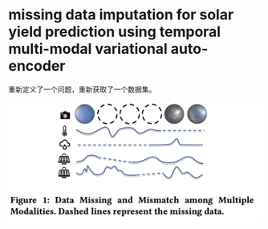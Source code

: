 # missing data imputation for solar yield prediction using temporal multi-modal variational auto-encoder

重新定义了一个问题，重新获取了一个数据集。

![](images/2023-01-13-22-14-12.png)
